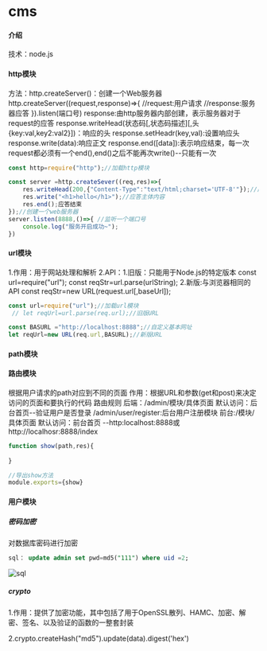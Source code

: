 # cms

#### 介绍
技术：node.js

#### http模块

方法：http.createServer()：创建一个Web服务器
http.createServer((request,response)=>{
//request:用户请求
//response:服务器应答
}).listen(端口号)
response:由http服务器内部创建，表示服务器对于request的应答
response.writeHead(状态码[,状态码描述][,头{key:val,key2:val2}])：响应的头
response.setHeadr(key,val):设置响应头
response.write(data):响应正文
response.end([data]):表示响应结束，每一次request都必须有一个end(),end()之后不能再次write()--只能有一次

```js
const http=require("http");//加载http模块

const server =http.createSever((req,res)=>{
    res.writeHead(200,{"Content-Type":"text/html;charset='UTF-8'"});//应答头信息
    res.write("<h1>hello</h1>");//应答主体内容
    res.end();应答结束
});//创建一个web服务器
server.listen(8888,()=>{ //监听一个端口号
    console.log("服务开启成功~");
})
```

#### url模块

1.作用：用于网站处理和解析
2.API：1.旧版：只能用于Node.js的特定版本
 const url=require("url");
 const reqStr=url.parse(urlString);
       2.新版:与浏览器相同的API
 const reqStr=new URL(request.url[,baseUrl]);

```js
const url=require("url");//加载url模块
 // let reqUrl=url.parse(req.url);//旧版URL

const BASURL ="http://localhost:8888";//自定义基本网址
let reqUrl=new URL(req.url,BASURL);//新版URL
```

#### path模块

#### 路由模块

根据用户请求的path对应到不同的页面
作用：根据URL和参数(get和post)来决定访问的页面和要执行的代码
路由规则
后端：/admin/模块/具体页面
     默认访问：后台首页--验证用户是否登录
     /admin/user/register:后台用户注册模块
前台:/模块/具体页面
     默认访问：前台首页 --http:localhost:8888或http://localhosr:8888/index

```js
function show(path,res){
	
}

//导出show方法
module.exports={show}
```

#### 用户模块

##### 密码加密
对数据库密码进行加密

```sql
sql： update admin set pwd=md5("111") where uid =2;
```

![sql](https://cdn.jsdelivr.net/gh/jieruis/cdn/imgtu/md5.png)

##### crypto

1.作用：提供了加密功能，其中包括了用于OpenSSL散列、HAMC、加密、解密、签名、以及验证的函数的一整套封装

2.crypto.createHash("md5").update(data).digest('hex')
